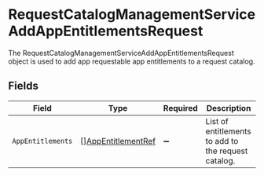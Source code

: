 # RequestCatalogManagementServiceAddAppEntitlementsRequest

 The RequestCatalogManagementServiceAddAppEntitlementsRequest object is used to add app requestable app entitlements to a request catalog.



## Fields

| Field                                                           | Type                                                            | Required                                                        | Description                                                     |
| --------------------------------------------------------------- | --------------------------------------------------------------- | --------------------------------------------------------------- | --------------------------------------------------------------- |
| `AppEntitlements`                                               | [][AppEntitlementRef](../../models/shared/appentitlementref.md) | :heavy_minus_sign:                                              |  List of entitlements to add to the request catalog.<br/>       |